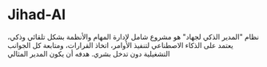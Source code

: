 # Jihad-AI
نظام "المدير الذكي لجهاد" هو مشروع شامل لإدارة المهام والأنظمة بشكل تلقائي وذكي، يعتمد على الذكاء الاصطناعي لتنفيذ الأوامر، اتخاذ القرارات، ومتابعة كل الجوانب التشغيلية دون تدخل بشري. هدفه أن يكون المدير المثالي 
